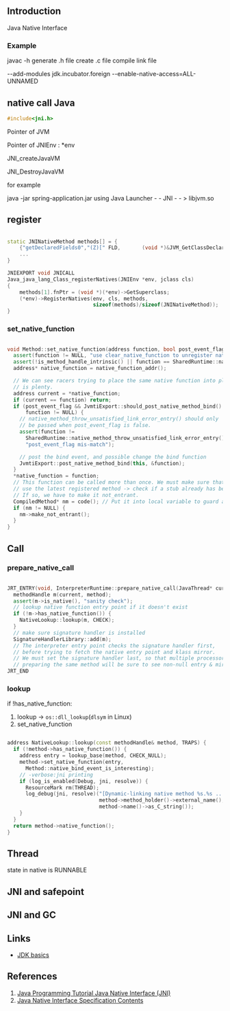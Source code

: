 ## Introduction

Java Native Interface


### Example

javac -h generate .h file
create .c file
compile link file




--add-modules jdk.incubator.foreign  --enable-native-access=ALL-UNNAMED

## native call Java

```c
#include<jni.h>
```

Pointer of JVM

Pointer of JNIEnv : *env

JNI_createJavaVM

JNI_DestroyJavaVM

for example

java -jar spring-application.jar  using Java Launcher   - -   JNI - - > libjvm.so

## register

```cpp

static JNINativeMethod methods[] = {
    {"getDeclaredFields0","(Z)[" FLD,       (void *)&JVM_GetClassDeclaredFields},
    ...
}

JNIEXPORT void JNICALL
Java_java_lang_Class_registerNatives(JNIEnv *env, jclass cls)
{
    methods[1].fnPtr = (void *)(*env)->GetSuperclass;
    (*env)->RegisterNatives(env, cls, methods,
                            sizeof(methods)/sizeof(JNINativeMethod));
}
```

### set_native_function

```cpp

void Method::set_native_function(address function, bool post_event_flag) {
  assert(function != NULL, "use clear_native_function to unregister natives");
  assert(!is_method_handle_intrinsic() || function == SharedRuntime::native_method_throw_unsatisfied_link_error_entry(), "");
  address* native_function = native_function_addr();

  // We can see racers trying to place the same native function into place. Once
  // is plenty.
  address current = *native_function;
  if (current == function) return;
  if (post_event_flag && JvmtiExport::should_post_native_method_bind() &&
      function != NULL) {
    // native_method_throw_unsatisfied_link_error_entry() should only
    // be passed when post_event_flag is false.
    assert(function !=
      SharedRuntime::native_method_throw_unsatisfied_link_error_entry(),
      "post_event_flag mis-match");

    // post the bind event, and possible change the bind function
    JvmtiExport::post_native_method_bind(this, &function);
  }
  *native_function = function;
  // This function can be called more than once. We must make sure that we always
  // use the latest registered method -> check if a stub already has been generated.
  // If so, we have to make it not_entrant.
  CompiledMethod* nm = code(); // Put it into local variable to guard against concurrent updates
  if (nm != NULL) {
    nm->make_not_entrant();
  }
}
```

## Call

### prepare_native_call

```cpp

JRT_ENTRY(void, InterpreterRuntime::prepare_native_call(JavaThread* current, Method* method))
  methodHandle m(current, method);
  assert(m->is_native(), "sanity check");
  // lookup native function entry point if it doesn't exist
  if (!m->has_native_function()) {
    NativeLookup::lookup(m, CHECK);
  }
  // make sure signature handler is installed
  SignatureHandlerLibrary::add(m);
  // The interpreter entry point checks the signature handler first,
  // before trying to fetch the native entry point and klass mirror.
  // We must set the signature handler last, so that multiple processors
  // preparing the same method will be sure to see non-null entry & mirror.
JRT_END
```

### lookup

if !has_native_function:

1. lookup -> `os::dll_lookup`(`dlsym` in Linux)
2. set_native_function

```cpp

address NativeLookup::lookup(const methodHandle& method, TRAPS) {
  if (!method->has_native_function()) {
    address entry = lookup_base(method, CHECK_NULL);
    method->set_native_function(entry,
      Method::native_bind_event_is_interesting);
    // -verbose:jni printing
    if (log_is_enabled(Debug, jni, resolve)) {
      ResourceMark rm(THREAD);
      log_debug(jni, resolve)("[Dynamic-linking native method %s.%s ... JNI]",
                              method->method_holder()->external_name(),
                              method->name()->as_C_string());
    }
  }
  return method->native_function();
}
```

## Thread

state in native is RUNNABLE

## JNI and safepoint

## JNI and GC

## Links

- [JDK basics](/docs/CS/Java/JDK/Basic/Basic.md)

## References

1. [Java Programming Tutorial Java Native Interface (JNI)](https://www3.ntu.edu.sg/home/ehchua/programming/java/JavaNativeInterface.html)
2. [Java Native Interface Specification Contents](https://docs.oracle.com/en/java/javase/11/docs/specs/jni/index.html)
